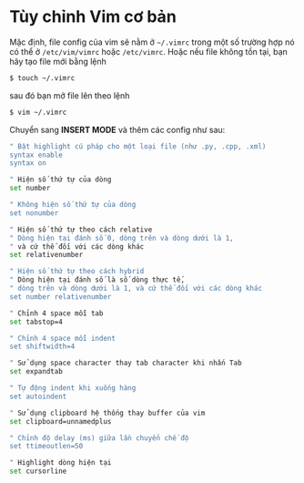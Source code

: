 # Tùy chỉnh Vim cơ bản

Mặc định, file config của vim sẽ nằm ở `~/.vimrc` trong một số trường hợp nó có thể ở `/etc/vim/vimrc` hoặc `/etc/vimrc`.
Hoặc nếu file không tồn tại, bạn hãy tạo file mới bằng lệnh

```bash
$ touch ~/.vimrc
```

sau đó bạn mở file lên theo lệnh
```bash
$ vim ~/.vimrc
```
Chuyển sang **INSERT MODE** và thêm các config như sau:
```bash
" Bật highlight cú pháp cho một loại file (như .py, .cpp, .xml)
syntax enable
syntax on

" Hiện số thứ tự của dòng
set number

" Không hiện số thứ tự của dòng
set nonumber

" Hiện số thứ tự theo cách relative
" Dòng hiện tại đánh số 0, dòng trên và dòng dưới là 1, 
" và cứ thế đối với các dòng khác
set relativenumber

" Hiện số thứ tự theo cách hybrid
" Dòng hiện tại đánh số là số dòng thực tế, 
" dòng trên và dòng dưới là 1, và cứ thế đối với các dòng khác
set number relativenumber

" Chỉnh 4 space mỗi tab
set tabstop=4

" Chỉnh 4 space mỗi indent
set shiftwidth=4

" Sử dụng space character thay tab character khi nhấn Tab
set expandtab

" Tự động indent khi xuống hàng
set autoindent

" Sử dụng clipboard hệ thống thay buffer của vim
set clipboard=unnamedplus

" Chỉnh độ delay (ms) giữa lần chuyển chế độ
set ttimeoutlen=50

" Highlight dòng hiện tại
set cursorline
```
